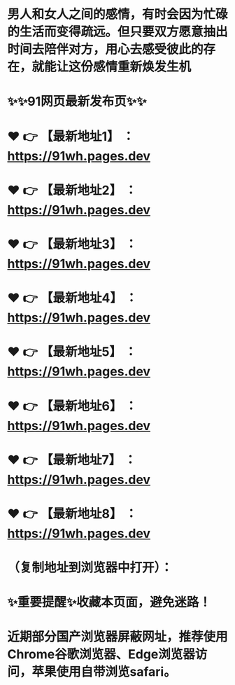 # 男人和女人之间的感情，有时会因为忙碌的生活而变得疏远。但只要双方愿意抽出时间去陪伴对方，用心去感受彼此的存在，就能让这份感情重新焕发生机
# ✨✨91网页最新发布页✨✨
# ❤️ 👉 【最新地址1】 ：https://91wh.pages.dev
# ❤️ 👉 【最新地址2】 ：https://91wh.pages.dev
# ❤️ 👉 【最新地址3】 ：https://91wh.pages.dev
# ❤️ 👉 【最新地址4】 ：https://91wh.pages.dev
# ❤️ 👉 【最新地址5】 ：https://91wh.pages.dev
# ❤️ 👉 【最新地址6】 ：https://91wh.pages.dev
# ❤️ 👉 【最新地址7】 ：https://91wh.pages.dev
# ❤️ 👉 【最新地址8】 ：https://91wh.pages.dev
# （复制地址到浏览器中打开）：
# ✨重要提醒✨收藏本页面，避免迷路！
# 近期部分国产浏览器屏蔽网址，推荐使用Chrome谷歌浏览器、Edge浏览器访问，苹果使用自带浏览safari。
